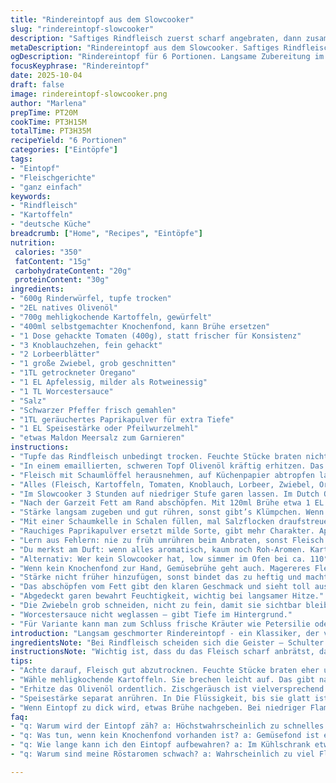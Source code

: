 ```yaml
---
title: "Rindereintopf aus dem Slowcooker"
slug: "rindereintopf-slowcooker"
description: "Saftiges Rindfleisch zuerst scharf angebraten, dann zusammen mit Kartoffeln, Tomaten und aromatischen Gewürzen langsam geschmort. Statt klassischer Rinderbrühe verwende ich gerne selbstgemachten Knochenfond für mehr Tiefe. Der Geschmack entwickelt sich über Stunden, dabei hilft das ständige Beobachten von Farbe und Geruch. Stärkemehl sorgt für sämige Konsistenz, wobei auf richtige Dosierung geachtet wird, um Klümpchen zu vermeiden. Knoblauch und Oregano sind wichtig, um dem Ganzen Würze und Frische zu geben. Der Einsatz eines Dutch Oven als Alternative zum Slowcooker bietet mehr Kontrolle gerade bei niedriger, gleichmäßiger Hitze."
metaDescription: "Rindereintopf aus dem Slowcooker. Saftiges Rindfleisch, Kartoffeln, Tomaten. Ein Rezept für tiefen, runden Geschmack, richtig zubereitet."
ogDescription: "Rindereintopf für 6 Portionen. Langsame Zubereitung im Slowcooker. Klare Aromen, besondere Tiefe. Perfekt für kalte Tage."
focusKeyphrase: "Rindereintopf"
date: 2025-10-04
draft: false
image: rindereintopf-slowcooker.png
author: "Marlena"
prepTime: PT20M
cookTime: PT3H15M
totalTime: PT3H35M
recipeYield: "6 Portionen"
categories: ["Eintöpfe"]
tags:
- "Eintopf"
- "Fleischgerichte"
- "ganz einfach"
keywords:
- "Rindfleisch"
- "Kartoffeln"
- "deutsche Küche"
breadcrumb: ["Home", "Recipes", "Eintöpfe"]
nutrition: 
 calories: "350"
 fatContent: "15g"
 carbohydrateContent: "20g"
 proteinContent: "30g"
ingredients:
- "600g Rinderwürfel, tupfe trocken"
- "2EL natives Olivenöl"
- "700g mehligkochende Kartoffeln, gewürfelt"
- "400ml selbstgemachter Knochenfond, kann Brühe ersetzen"
- "1 Dose gehackte Tomaten (400g), statt frischer für Konsistenz"
- "3 Knoblauchzehen, fein gehackt"
- "2 Lorbeerblätter"
- "1 große Zwiebel, grob geschnitten"
- "1TL getrockneter Oregano"
- "1 EL Apfelessig, milder als Rotweinessig"
- "1 TL Worcestersauce"
- "Salz"
- "Schwarzer Pfeffer frisch gemahlen"
- "1TL geräuchertes Paprikapulver für extra Tiefe"
- "1 EL Speisestärke oder Pfeilwurzelmehl"
- "etwas Maldon Meersalz zum Garnieren"
instructions:
- "Tupfe das Rindfleisch unbedingt trocken. Feuchte Stücke braten nicht gut an, werden eher gekocht als gebräunt."
- "In einem emaillierten, schweren Topf Olivenöl kräftig erhitzen. Das Fleisch portionsweise scharf anbraten, bis es außen scharf braun ist. Geräusche: deutliches Zischen und Knistern ist gut, kein Überfüllen."
- "Fleisch mit Schaumlöffel herausnehmen, auf Küchenpapier abtropfen lassen. So verlierst du überschüssiges Fett und das Braten geht weiter ohne Dämpfen."
- "Alles (Fleisch, Kartoffeln, Tomaten, Knoblauch, Lorbeer, Zwiebel, Oregano, Essig, Worcestersauce, Gewürze) in den Slowcooker oder großen Dutch Oven geben. Umrühren, damit sich alles verbindet."
- "Im Slowcooker 3 Stunden auf niedriger Stufe garen lassen. Im Dutch Oven die kleinste Flamme nutzen, Deckel drauf. Nicht kochen, lieber ganz sanft schlummern lassen."
- "Nach der Garzeit Fett am Rand abschöpfen. Mit 120ml Brühe etwa 1 EL Stärke glattrühren, dann in den Eintopf einrühren. Langsam weiterköcheln lassen, bis die Soße leicht eindickt, etwa 10 Minuten mehr."
- "Stärke langsam zugeben und gut rühren, sonst gibt’s Klümpchen. Wenn zu dünn, nochmal eine halbe Stärkeportion, aber zwischendurch prüfen."
- "Mit einer Schaumkelle in Schalen füllen, mal Salzflocken draufstreuen. Das Knacken von Maldon-Salz auf der Zunge – eine kleine Überraschung."
- "Rauchiges Paprikapulver ersetzt milde Sorte, gibt mehr Charakter. Apfelessig mildert die Säure und lässt das Aroma runder wirken."
- "Lern aus Fehlern: nie zu früh umrühren beim Anbraten, sonst Fleisch schwitzt. Geduld ist Pflicht, die Geduld zahlt sich aus. Mehr Zwiebeln sorgen für Süße, ich nehme oft eine große."
- "Du merkst am Duft: wenn alles aromatisch, kaum noch Roh-Aromen. Kartoffeln weich, aber nicht zerfallen, Fleisch mürbe. Dann ist Schluss mit dem Garen."
- "Alternativ: Wer kein Slowcooker hat, low simmer im Ofen bei ca. 110°C im Dutch Oven ist der Dreh – rumrühren ab Mitte."
- "Wenn kein Knochenfond zur Hand, Gemüsebrühe geht auch. Magereres Fleisch braucht leichtes Nachbraten."
- "Stärke nicht früher hinzufügen, sonst bindet das zu heftig und macht es matschig."
- "Das abschöpfen vom Fett gibt den klaren Geschmack und sieht toll aus. Keine Angst, lieber etwas abnehmen als zu fettig servieren."
- "Abgedeckt garen bewahrt Feuchtigkeit, wichtig bei langsamer Hitze."
- "Die Zwiebeln grob schneiden, nicht zu fein, damit sie sichtbar bleiben und Biss geben."
- "Worcestersauce nicht weglassen – gibt Tiefe im Hintergrund."
- "Für Variante kann man zum Schluss frische Kräuter wie Petersilie oder Thymian ergänzen."
introduction: "Langsam geschmorter Rindereintopf - ein Klassiker, der viel Erfahrung braucht. Die Kunst steckt im richtigen Anbraten und langsamen Schmoren, denn zu schnelles Kochen lässt Zähigkeit. Die Zutatenliste liest sich einfach, doch jede Komponente muss mit Bedacht behandelt werden. Die Kartoffeln sollten nicht zerfallen, das Fleisch mürbe und würzig. Früher nutzte ich fast immer Brühwürfel, mittlerweile bevorzuge ich selbstgemachten Fond, um den Geschmack besser zu steuern. Geduld ist zentral. Es duftet nach Knoblauch, Oregano und Paprika, was in der Küche sofort Appetit macht. Der Trick mit dem Andicken am Ende sorgt für die richtige Konsistenz ohne Klumpen. Wer einmal mit Dutch Oven und Slowcooker experimentiert hat, weiß um die Kontrolle, die das Slow Cooking bietet. Dieses Gericht belohnt die Mühe mit einer tiefen, runden Geschmackswelt, die einfach bleibt und doch komplex wirkt."
ingredientsNote: "Bei Rindfleisch scheiden sich die Geister – Schulter oder Bug eignen sich sehr gut für den Eintopf, sie sind günstig und haben genug Bindegewebe für Zartheit. Mein Tipp: Tupfe das Fleisch sehr gründlich ab, trockene Oberfläche heißt bessere Bräunung. Kartoffeln nehme ich gerne mehligkochend, die lösen sich langsam auf und verdicken die Sauce natürlich leicht. Wer keinen Apfelessig hat, kann auch Weißweinessig oder milden Balsamico verwenden, aber nicht zu viel, sonst kippt die Säure. Statt Worcestersauce geht auch Sojasauce, aber vorsichtig, sonst wird’s salzig. Getrockneter Oregano ist ideal, frisch funktioniert, aber er verschwindet schnell. Tomaten aus der Dose sorgen für die nötige Säurebalance und kommen immer zum Einsatz. Als Stärkeersatz verwende ich oft Pfeilwurzelmehl, es bindet feiner und schmeckt neutral. Wer keine Maldon-Salzflocken hat, nimmt normales grobes Meersalz – Geschmackssache."
instructionsNote: "Wichtig ist, dass du das Fleisch scharf anbrätst, damit Röstaromen entstehen. Diese sind unverzichtbar für Tiefe. Gedränge in der Pfanne dämpft nur und du erhältst kein braunes Aroma. Das Anbraten erzeugt die knackigen, duftenden Ränder – auch die Geräusche helfen: Zischgeräusche sind super, klackern heißt zu kalt. Wenn alles zusammen im Slowcooker oder Dutch Oven gärend vor sich hinmurgelt, kontrolliere gelegentlich den Flüssigkeitsstand und den Geruch. Ein zu dominanter Essiggeruch ist ein Zeichen für zu viel Säure. Die Stärke immer separat in Flüssigkeit anrühren, nie direkt ins Kochen geben, da verklebt die Sauce. Geduld beim Andicken zahlt sich aus, sonst droht mehliger Geschmack. Zum Servieren schlage ich vor, mit Maldon Salz zu garnieren, das kleine Salzflocken knacken zwischen den Zähnen und machen das Erlebnis lebendig. Perfekter Eintopf – nicht durch Zeitmessung, sondern durch Gefühl."
tips:
- "Achte darauf, Fleisch gut abzutrocknen. Feuchte Stücke braten eher und im Slowcooker können sie gleichmäßig garen. Bitterkeit vermeiden. Gut zischen hören."
- "Wähle mehligkochende Kartoffeln. Sie brechen leicht auf. Das gibt natürliche Bindung. Timing wichtig, nach zwei Stunden testen, ob sie weich, aber ganz sind."
- "Erhitze das Olivenöl ordentlich. Zischgeräusch ist vielversprechend. Zu kalt? Kein Aroma. Achtung: nicht überfüllen, sonst schwitzt das Fleisch."
- "Speisestärke separat anrühren. In Die Flüssigkeit, bis sie glatt ist. Sonst Klumpen. Zusätzlich kann Pfeilwurzelmehl ausprobiert werden. Gutes Resultat."
- "Wenn Eintopf zu dick wird, etwas Brühe nachgeben. Bei niedriger Flamme weiter köcheln. Und Geduld haben, das Aroma entfaltet sich langsam."
faq:
- "q: Warum wird der Eintopf zäh? a: Höchstwahrscheinlich zu schnelles Garen. Das Fleisch braucht Zeit, denn Schnelligkeit führt zu Verhärtung. Wärme muss konstant sein."
- "q: Was tun, wenn kein Knochenfond vorhanden ist? a: Gemüsefond ist eine gute Alternative. Etwas intensiverer Geschmack, vielleicht etwas mehr Würze. Aber aufpassen mit Salz."
- "q: Wie lange kann ich den Eintopf aufbewahren? a: Im Kühlschrank etwa drei Tage. Tiefkühlen für bis zu drei Monate. Achte aber auf die Konsistenz beim Aufwärmen."
- "q: Warum sind meine Röstaromen schwach? a: Wahrscheinlich zu viel Fleisch in der Pfanne. Es braucht Platz und die Hitze muss hoch sein. Die Zischgeräusche sind wichtig."

---
```

